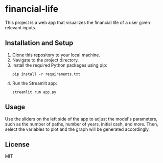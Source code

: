 # financial-life

This project is a web app that visualizes the financial life of a user given relevant inputs.

## Installation and Setup

1. Clone this repository to your local machine.
2. Navigate to the project directory.
3. Install the required Python packages using pip:
    ```
    pip install -r requirements.txt
    ```
4. Run the Streamlit app:
    ```
    streamlit run app.py
    ```

## Usage

Use the sliders on the left side of the app to adjust the model's parameters, such as the number of paths, number of years, initial cash, and more. Then, select the variables to plot and the graph will be generated accordingly.

## License

MIT
